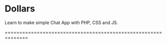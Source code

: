 # Dollars
Learn to make simple Chat App with PHP, CSS and JS.

==============================================================

